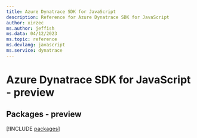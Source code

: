 ```yaml
---
title: Azure Dynatrace SDK for JavaScript
description: Reference for Azure Dynatrace SDK for JavaScript
author: xirzec
ms.author: jeffish
ms.data: 04/12/2023
ms.topic: reference
ms.devlang: javascript
ms.service: dynatrace
---
```

# Azure Dynatrace SDK for JavaScript - preview
## Packages - preview
[!INCLUDE [packages](dynatrace-index.md)]